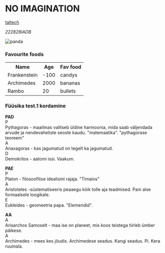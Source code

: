 <h1>NO IMAGINATION</h1>

<a href="https://taltech.ee/">taltech</a>

<i>222828IADB</i>

 <img src="https://f10.pmo.ee/CP0JHIa02B0zsIIpTy11Hq0QNlw=/fit-in/2560x2560/filters:no_upscale()/nginx/o/2016/09/07/5803141t1hb18a.jpg" alt="panda"> 


<h3>Favourite foods</h3>
 <table>
  <tr>
    <th>Name</th>
    <th>Age</th>
    <th>Fav food</th>
  </tr>
  <tr>
    <td>Frankenstein</td>
    <td>-100</td>
    <td>candys</td>
  </tr>
  <tr>
    <td>Archimedes</td>
    <td>2000</td>
    <td>bananas</td>
  </tr>
  <tr>
    <td>Rambo</td>
    <td>20</td>
    <td>bullets</td>
  </tr>
</table> 


<h3>Füüsika test.1 kordamine</h3>
<html>
<body>

<p><b>PAD</b><br>P<br>Pythagoras - maailmas valitseb üldine harmoonia, mida saab väljendada arvude ja nendevaheliste seoste kaudu. "matemaatika".
 "pythagorase teoreem"<br>A<br>Anaxagoras - kas jagumatud on tegelt ka jagumatud.<br>D<br>Demokritos - aatomi issi. Vaakum.<br>
 </p>
<p><b>PAE</b><br>P<br>Platon - filosoofilise idealismi rajaja. "Timaios"<br>A<br>Aristoteles -süstematiseeris peaaegu kõik tolle aja teadmised.
 Pani alse formaalsele loogikale.<br>E<br>Eukleides - geomeetria papa. "Elemendid".</p>
<p><b>AA</b><br>A<br>Arisarchos Samoselt - maa ise on planeet, mis koos teistega tiirleb ümber päikese.<br>A<br>Archimedes - mees kes jõudis. Archimedese seadus. Kangi seadus. Pi. Kera ruumala.</p>
</body>
</html>


